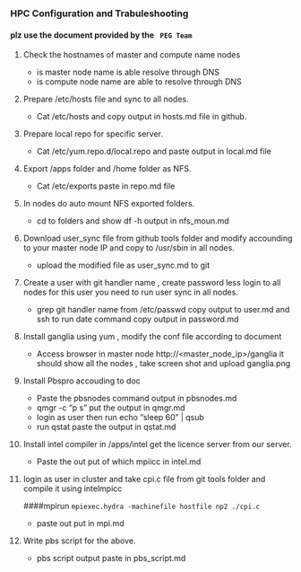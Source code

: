 ### HPC Configuration and Trabuleshooting 
#### plz  use the document provided by the  ``` PEG Team```  
1. Check the hostnames of master and compute name nodes 
	- is  master node name is able resolve through DNS
	- is compute node name are able to resolve through DNS
2. Prepare /etc/hosts file and sync to all nodes.
	- Cat /etc/hosts and copy output in hosts.md file in github.
3. Prepare local repo for specific server.
	- Cat /etc/yum.repo.d/local.repo and paste output in local.md file
4. Export /apps folder and /home folder as NFS.
	- Cat /etc/exports paste in repo.md file
5. In nodes do auto mount NFS exported folders.
	- cd to folders and show df -h output in nfs_moun.md
6. Download user_sync file from github tools folder and modify accounding to your master node IP and copy to /usr/sbin  in all nodes.
	- upload the modified file as user_sync.md  to  git
7. Create a user with git handler name , create password less login to all nodes for this user you need to run user sync in all nodes.
	- grep git handler name from /etc/passwd copy output to user.md and ssh to <compute node> run date command copy output in password.md
8. Install ganglia using yum , modify the conf file according to document
	- Access browser in master node http://<master_node_ip>/ganglia  it should show all the nodes , take screen shot and upload ganglia.png
9. Install Pbspro accouding to doc
	- Paste the pbsnodes command output in pbsnodes.md
	- qmgr -c “p s” put the output in qmgr.md
	- login as user then run echo “sleep 60” | qsub
	- run qstat paste the output in qstat.md
10. Install intel compiler in /apps/intel get the licence server from our server.
	- Paste the out put of which mpiicc in intel.md
11. login as user in cluster and take cpi.c file from git tools folder and compile it using intelmpicc

 	####mpirun
	``` mpiexec.hydra -machinefile hostfile np2 ./cpi.c ```
	- paste out put in mpi.md

12. Write pbs script for the above.
	- pbs script output paste in pbs_script.md
